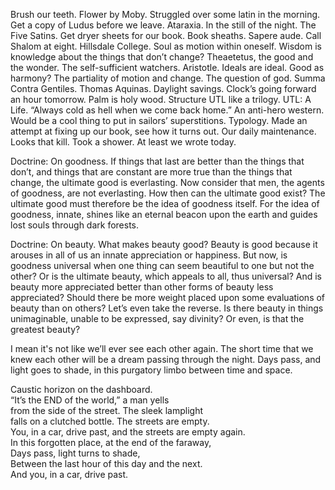 Brush our teeth. Flower by Moby. Struggled over some latin in the morning. Get a copy of Ludus before we leave. Ataraxia. In the still of the night. The Five Satins. Get dryer sheets for our book. Book sheaths. Sapere aude. Call Shalom at eight. Hillsdale College. Soul as motion within oneself. Wisdom is knowledge about the things that don’t change? Theaetetus, the good and the wonder. The self-sufficient watchers. Aristotle. Ideals are ideal. Good as harmony? The partiality of motion and change. The question of god. Summa Contra Gentiles. Thomas Aquinas. Daylight savings. Clock’s going forward an hour tomorrow. Palm is holy wood. Structure UTL like a trilogy. UTL: A Life. “Always cold as hell when we come back home.” An anti-hero western. Would be a cool thing to put in sailors’ superstitions. Typology. Made an attempt at fixing up our book, see how it turns out. Our daily maintenance. Looks that kill. Took a shower. At least we wrote today. 

Doctrine: On goodness. If things that last are better than the things that don’t, and things that are constant are more true than the things that change, the ultimate good is everlasting. Now consider that men, the agents of goodness, are not everlasting. How then can the ultimate good exist? The ultimate good must therefore be the idea of goodness itself. For the idea of goodness, innate, shines like an eternal beacon upon the earth and guides lost souls through dark forests. 

Doctrine: On beauty. What makes beauty good? Beauty is good because it arouses in all of us an innate appreciation or happiness. But now, is goodness universal when one thing can seem beautiful to one but not the other? Or is the ultimate beauty, which appeals to all, thus universal? And is beauty more appreciated better than other forms of beauty less appreciated? Should there be more weight placed upon some evaluations of beauty than on others? Let’s even take the reverse. Is there beauty in things unimaginable, unable to be expressed, say divinity? Or even, is that the greatest beauty?

I mean it's not like we’ll ever see each other again. The short time that we knew each other will be a dream passing through the night. Days pass, and light goes to shade, in this purgatory limbo between time and space.

Caustic horizon on the dashboard.  
“It’s the END of the world,” a man yells   
from the side of the street. The sleek lamplight   
falls on a clutched bottle. The streets are empty.   
You, in a car, drive past, and the streets are empty again.   
In this forgotten place, at the end of the faraway,  
Days pass, light turns to shade,  
Between the last hour of this day and the next.  
And you, in a car, drive past.
